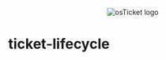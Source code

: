 <p align="center">
<img src="https://i.imgur.com/Clzj7Xs.png" alt="osTicket logo"/>
</p>

# ticket-lifecycle

